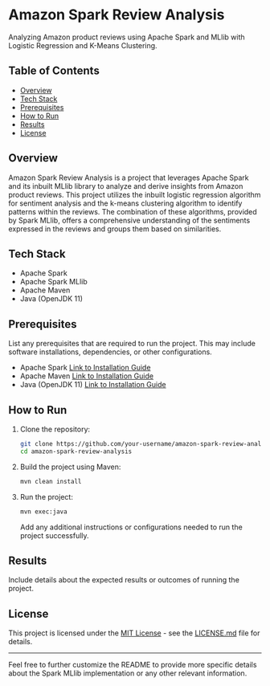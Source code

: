 # Amazon Spark Review Analysis

Analyzing Amazon product reviews using Apache Spark and MLlib with Logistic Regression and K-Means Clustering.

## Table of Contents

- [Overview](#overview)
- [Tech Stack](#tech-stack)
- [Prerequisites](#prerequisites)
- [How to Run](#how-to-run)
- [Results](#results)
- [License](#license)

## Overview

Amazon Spark Review Analysis is a project that leverages Apache Spark and its inbuilt MLlib library to analyze and derive insights from Amazon product reviews. This project utilizes the inbuilt logistic regression algorithm for sentiment analysis and the k-means clustering algorithm to identify patterns within the reviews. The combination of these algorithms, provided by Spark MLlib, offers a comprehensive understanding of the sentiments expressed in the reviews and groups them based on similarities.

## Tech Stack

- Apache Spark
- Apache Spark MLlib
- Apache Maven
- Java (OpenJDK 11)

## Prerequisites

List any prerequisites that are required to run the project. This may include software installations, dependencies, or other configurations.

- Apache Spark [Link to Installation Guide](spark-installation-guide)
- Apache Maven [Link to Installation Guide](maven-installation-guide)
- Java (OpenJDK 11) [Link to Installation Guide](java-installation-guide)

## How to Run

1. Clone the repository:

   ```bash
   git clone https://github.com/your-username/amazon-spark-review-analysis.git
   cd amazon-spark-review-analysis
   ```

2. Build the project using Maven:

   ```bash
   mvn clean install
   ```

3. Run the project:

   ```bash
   mvn exec:java
   ```

   Add any additional instructions or configurations needed to run the project successfully.

## Results

Include details about the expected results or outcomes of running the project.

## License

This project is licensed under the [MIT License](LICENSE.md) - see the [LICENSE.md](LICENSE.md) file for details.

---

Feel free to further customize the README to provide more specific details about the Spark MLlib implementation or any other relevant information.
